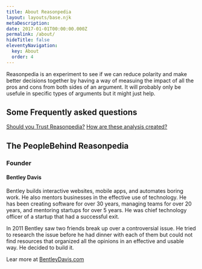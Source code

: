 ```yaml
---
title: About Reasonpedia
layout: layouts/base.njk
metaDescription:
date: 2017-01-01T00:00:00.000Z
permalink: /about/
hideTitle: false
eleventyNavigation:
  key: About
  order: 4
---
```


Reasonpedia is an experiment to see if we can reduce polarity and make better decisions together by having a way of measuing the impact of all the pros and cons from both sides of an argument. It will probably only be usefule in specific types of arguments but it might just help.

## Some Frequently asked questions

[Should you Trust Reasonpedia?](./trust)
[How are these analysis created?](./work)

## The PeopleBehind Reasonpedia

<div class="content-row">
  <div>
    <amp-img alt="Bentley smiling leaning against a wall" src="/site/img/bentley.jpg" width="600" height="600" layout="responsive"></amp-img>
  </div>
  <div>

### Founder

#### Bentley Davis

Bentley builds interactive websites, mobile apps, and automates boring work. He also mentors businesses in the effective use of technology. He has been creating software for over 30 years, managing teams for over 20 years, and mentoring startups for over 5 years. He was chief technology officer of a startup that had a successful exit.

In 2011 Bentley saw two friends break up over a controversial issue. He tried to research the issue before he had dinner with each of them but could not find resources that organized all the opinions in an effective and usable way. He decided to build it.

Lear more at [BentleyDavis.com](https://BentleyDavis.com)

  </div>
</div>

